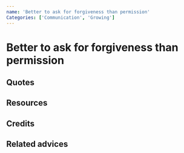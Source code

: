 ```yaml
---
name: 'Better to ask for forgiveness than permission'
Categories: ['Communication', 'Growing']
---
```

# Better to ask for forgiveness than permission

## Quotes


## Resources

## Credits

## Related advices
